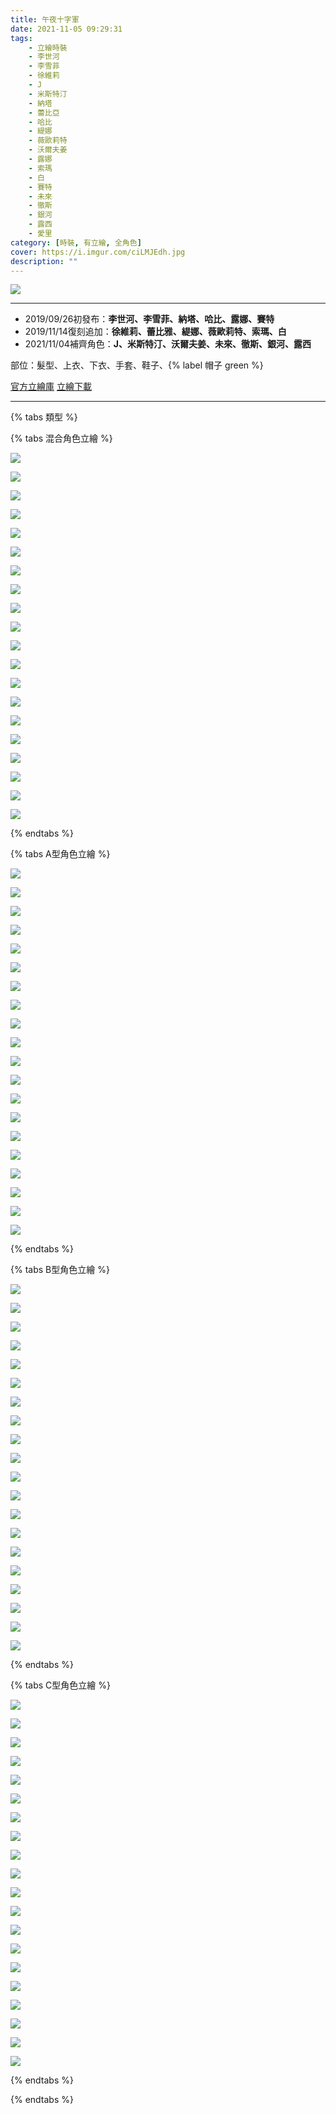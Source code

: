 ```yaml
---
title: 午夜十字軍
date: 2021-11-05 09:29:31
tags:
    - 立繪時裝
    - 李世河
    - 李雪菲
    - 徐維莉
    - J
    - 米斯特汀
    - 納塔
    - 蕾比亞
    - 哈比
    - 緹娜
    - 薇歐莉特
    - 沃爾夫姜
    - 露娜
    - 索瑪
    - 白
    - 賽特
    - 未來
    - 徹斯
    - 銀河
    - 露西
    - 愛里
category: [時裝, 有立繪, 全角色]
cover: https://i.imgur.com/ciLMJEdh.jpg
description: ""
---
```


![](https://i.imgur.com/ciLMJEd.jpg)

---
- 2019/09/26初發布：**李世河、李雪菲、納塔、哈比、露娜、賽特**
- 2019/11/14復刻追加：**徐維莉、蕾比雅、緹娜、薇歐莉特、索瑪、白**
- 2021/11/04補齊角色：**J、米斯特汀、沃爾夫姜、未來、徹斯、銀河、露西**

部位：髮型、上衣、下衣、手套、鞋子、{% label 帽子 green %} 

[官方立繪庫](https://www.naddic.co.kr/ko/game/cls/fansitekit)
[立繪下載](https://closers.vod.nexoncdn.co.kr/site/fansitekit/Closers_FansiteKit_midnight_iwtgh.zip)

---

{% tabs 類型 %}
<!-- tab 混搭立繪-->
{% tabs 混合角色立繪 %}
<!-- tab 李世河(Seha)-->
[![](https://i.imgur.com/Ivd3LzAh.jpg)](https://i.imgur.com/Ivd3LzA.jpg)
<!-- endtab -->
<!-- tab 李雪菲(Seulbi)-->
[![](https://i.imgur.com/0JvXIBph.jpg)](https://i.imgur.com/0JvXIBp.jpg)
<!-- endtab -->
<!-- tab 徐維莉(Yuri)-->
[![](https://i.imgur.com/98hZXjoh.jpg)](https://i.imgur.com/98hZXjo.jpg)
<!-- endtab -->
<!-- tab J-->
[![](https://i.imgur.com/cBI00Mgh.jpg)](https://i.imgur.com/cBI00Mg.jpg)
<!-- endtab -->
<!-- tab 米斯特汀(Tein)-->
[![](https://i.imgur.com/Fd0tnL1h.jpg)](https://i.imgur.com/Fd0tnL1.jpg)
<!-- endtab -->
<!-- tab 納塔(Nata)-->
[![](https://i.imgur.com/X9nbfAyh.jpg)](https://i.imgur.com/X9nbfAy.jpg)
<!-- endtab -->
<!-- tab 蕾比雅(Levia)-->
[![](https://i.imgur.com/EiDeGDQh.jpg)](https://i.imgur.com/EiDeGDQ.jpg)
<!-- endtab -->
<!-- tab 哈比(Harpy)-->
[![](https://i.imgur.com/1goTRURh.jpg)](https://i.imgur.com/1goTRUR.jpg)
<!-- endtab -->
<!-- tab 緹娜(Tina)-->
[![](https://i.imgur.com/6xc0lBph.jpg)](https://i.imgur.com/6xc0lBp.jpg)
<!-- endtab -->
<!-- tab 薇歐莉特(Violet)-->
[![](https://i.imgur.com/SJFlubkh.jpg)](https://i.imgur.com/SJFlubk.jpg)
<!-- endtab -->
<!-- tab 沃爾夫姜(Wolfgang)-->
[![](https://i.imgur.com/JWmix7Zh.jpg)](https://i.imgur.com/JWmix7Z.jpg)
<!-- endtab -->
<!-- tab 露娜(Luna)-->
[![](https://i.imgur.com/zr0RajJh.jpg)](https://i.imgur.com/zr0RajJ.jpg)
<!-- endtab -->
<!-- tab 索瑪(Soma)-->
[![](https://i.imgur.com/EHrX3bCh.jpg)](https://i.imgur.com/EHrX3bC.jpg)
<!-- endtab -->
<!-- tab 白(Bai)-->
[![](https://i.imgur.com/rplM3I3h.jpg)](https://i.imgur.com/rplM3I3.jpg)
<!-- endtab -->
<!-- tab 賽特(Seth)-->
[![](https://i.imgur.com/8nqL2IDh.jpg)](https://i.imgur.com/8nqL2ID.jpg)
<!-- endtab -->
<!-- tab 未來(Mirae)-->
[![](https://i.imgur.com/pTeYXO3h.jpg)](https://i.imgur.com/pTeYXO3.jpg)
<!-- endtab -->
<!-- tab 徹斯(Chulsoo)-->
[![](https://i.imgur.com/3EtM8Iih.jpg)](https://i.imgur.com/3EtM8Ii.jpg)
<!-- endtab -->
<!-- tab 銀河(Eunha)-->
[![](https://i.imgur.com/8LfFwf9h.jpg)](https://i.imgur.com/8LfFwf9.jpg)
<!-- endtab -->
<!-- tab 露西(Lucy)-->
[![](https://i.imgur.com/7ACFCmwh.jpg)](https://i.imgur.com/7ACFCmw.jpg)
<!-- endtab -->
<!-- tab 愛里(Aeri)-->
[![](https://i.imgur.com/YvFN0GKh.png)](https://i.imgur.com/YvFN0GK.png)
<!-- endtab -->
{% endtabs %}
<!-- endtab -->

<!-- tab A型-->
{% tabs A型角色立繪 %}
<!-- tab 李世河(Seha)-->
[![](https://i.imgur.com/gXnENXih.jpg)](https://i.imgur.com/gXnENXi.jpg)
<!-- endtab -->
<!-- tab 李雪菲(Seulbi)-->
[![](https://i.imgur.com/Xvpu6yhh.jpg)](https://i.imgur.com/Xvpu6yh.jpg)
<!-- endtab -->
<!-- tab 徐維莉(Yuri)-->
[![](https://i.imgur.com/m3orssNh.jpg)](https://i.imgur.com/m3orssN.jpg)
<!-- endtab -->
<!-- tab J-->
[![](https://i.imgur.com/tw2vXP2h.jpg)](https://i.imgur.com/tw2vXP2.jpg)
<!-- endtab -->
<!-- tab 米斯特汀(Tein)-->
[![](https://i.imgur.com/XsZDIRsh.jpg)](https://i.imgur.com/XsZDIRs.jpg)
<!-- endtab -->
<!-- tab 納塔(Nata)-->
[![](https://i.imgur.com/d7tIXNjh.jpg)](https://i.imgur.com/d7tIXNj.jpg)
<!-- endtab -->
<!-- tab 蕾比雅(Levia)-->
[![](https://i.imgur.com/kF3Ilrch.jpg)](https://i.imgur.com/kF3Ilrc.jpg)
<!-- endtab -->
<!-- tab 哈比(Harpy)-->
[![](https://i.imgur.com/xS1QjiXh.jpg)](https://i.imgur.com/xS1QjiX.jpg)
<!-- endtab -->
<!-- tab 緹娜(Tina)-->
[![](https://i.imgur.com/SbmeiXJh.jpg)](https://i.imgur.com/SbmeiXJ.jpg)
<!-- endtab -->
<!-- tab 薇歐莉特(Violet)-->
[![](https://i.imgur.com/DgMbmtfh.jpg)](https://i.imgur.com/DgMbmtf.jpg)
<!-- endtab -->
<!-- tab 沃爾夫姜(Wolfgang)-->
[![](https://i.imgur.com/lBlkvXBh.jpg)](https://i.imgur.com/lBlkvXB.jpg)
<!-- endtab -->
<!-- tab 露娜(Luna)-->
[![](https://i.imgur.com/RGHsHcDh.jpg)](https://i.imgur.com/RGHsHcD.jpg)
<!-- endtab -->
<!-- tab 索瑪(Soma)-->
[![](https://i.imgur.com/qbnbAj7h.jpg)](https://i.imgur.com/qbnbAj7.jpg)
<!-- endtab -->
<!-- tab 白(Bai)-->
[![](https://i.imgur.com/lgm6U30h.jpg)](https://i.imgur.com/lgm6U30.jpg)
<!-- endtab -->
<!-- tab 賽特(Seth)-->
[![](https://i.imgur.com/8EHenEIh.jpg)](https://i.imgur.com/8EHenEI.jpg)
<!-- endtab -->
<!-- tab 未來(Mirae)-->
[![](https://i.imgur.com/TqL8WJKh.jpg)](https://i.imgur.com/TqL8WJK.jpg)
<!-- endtab -->
<!-- tab 徹斯(Chulsoo)-->
[![](https://i.imgur.com/QgkTEqWh.jpg)](https://i.imgur.com/QgkTEqW.jpg)
<!-- endtab -->
<!-- tab 銀河(Eunha)-->
[![](https://i.imgur.com/3ryrBOyh.jpg)](https://i.imgur.com/3ryrBOy.jpg)
<!-- endtab -->
<!-- tab 露西(Lucy)-->
[![](https://i.imgur.com/CcEoWZZh.jpg)](https://i.imgur.com/CcEoWZZ.jpg)
<!-- endtab -->
<!-- tab 愛里(Aeri)-->
[![](https://i.imgur.com/EDwlwYIh.png)](https://i.imgur.com/EDwlwYI.png)
<!-- endtab -->
{% endtabs %}
<!-- endtab -->

<!-- tab B型-->
{% tabs B型角色立繪 %}
<!-- tab 李世河(Seha)-->
[![](https://i.imgur.com/mIAj4d5h.jpg)](https://i.imgur.com/mIAj4d5.jpg)
<!-- endtab -->
<!-- tab 李雪菲(Seulbi)-->
[![](https://i.imgur.com/xbcrTH5h.jpg)](https://i.imgur.com/xbcrTH5.jpg)
<!-- endtab -->
<!-- tab 徐維莉(Yuri)-->
[![](https://i.imgur.com/0bW7GPvh.jpg)](https://i.imgur.com/0bW7GPv.jpg)
<!-- endtab -->
<!-- tab J-->
[![](https://i.imgur.com/QesLUSvh.jpg)](https://i.imgur.com/QesLUSv.jpg)
<!-- endtab -->
<!-- tab 米斯特汀(Tein)-->
[![](https://i.imgur.com/K9rP6RWh.jpg)](https://i.imgur.com/K9rP6RW.jpg)
<!-- endtab -->
<!-- tab 納塔(Nata)-->
[![](https://i.imgur.com/DL26ZvQh.jpg)](https://i.imgur.com/DL26ZvQ.jpg)
<!-- endtab -->
<!-- tab 蕾比雅(Levia)-->
[![](https://i.imgur.com/VQfyPBrh.jpg)](https://i.imgur.com/VQfyPBr.jpg)
<!-- endtab -->
<!-- tab 哈比(Harpy)-->
[![](https://i.imgur.com/aASQuqoh.jpg)](https://i.imgur.com/aASQuqo.jpg)
<!-- endtab -->
<!-- tab 緹娜(Tina)-->
[![](https://i.imgur.com/fvDzXqxh.jpg)](https://i.imgur.com/fvDzXqx.jpg)
<!-- endtab -->
<!-- tab 薇歐莉特(Violet)-->
[![](https://i.imgur.com/hAnxiFkh.jpg)](https://i.imgur.com/hAnxiFk.jpg)
<!-- endtab -->
<!-- tab 沃爾夫姜(Wolfgang)-->
[![](https://i.imgur.com/zGctlJWh.jpg)](https://i.imgur.com/zGctlJW.jpg)
<!-- endtab -->
<!-- tab 露娜(Luna)-->
[![](https://i.imgur.com/Q64Kbq6h.jpg)](https://i.imgur.com/Q64Kbq6.jpg)
<!-- endtab -->
<!-- tab 索瑪(Soma)-->
[![](https://i.imgur.com/KujVGvvh.jpg)](https://i.imgur.com/KujVGvv.jpg)
<!-- endtab -->
<!-- tab 白(Bai)-->
[![](https://i.imgur.com/XERUibyh.jpg)](https://i.imgur.com/XERUiby.jpg)
<!-- endtab -->
<!-- tab 賽特(Seth)-->
[![](https://i.imgur.com/zvcSoDWh.jpg)](https://i.imgur.com/zvcSoDW.jpg)
<!-- endtab -->
<!-- tab 未來(Mirae)-->
[![](https://i.imgur.com/fTD6LEYh.jpg)](https://i.imgur.com/fTD6LEY.jpg)
<!-- endtab -->
<!-- tab 徹斯(Chulsoo)-->
[![](https://i.imgur.com/hC5TGWIh.jpg)](https://i.imgur.com/hC5TGWI.jpg)
<!-- endtab -->
<!-- tab 銀河(Eunha)-->
[![](https://i.imgur.com/UGd771Fh.jpg)](https://i.imgur.com/UGd771F.jpg)
<!-- endtab -->
<!-- tab 露西(Lucy)-->
[![](https://i.imgur.com/VD6WYlUh.jpg)](https://i.imgur.com/VD6WYlU.jpg)
<!-- endtab -->
<!-- tab 愛里(Aeri)-->
[![](https://i.imgur.com/478M2NRh.png)](https://i.imgur.com/478M2NR.png)
<!-- endtab -->
{% endtabs %}
<!-- endtab -->

<!-- tab C型-->
{% tabs C型角色立繪 %}
<!-- tab 李世河(Seha)-->
[![](https://i.imgur.com/TNRDMaih.jpg)](https://i.imgur.com/TNRDMai.jpg)
<!-- endtab -->
<!-- tab 李雪菲(Seulbi)-->
[![](https://i.imgur.com/N2Q7sA6h.jpg)](https://i.imgur.com/N2Q7sA6.jpg)
<!-- endtab -->
<!-- tab 徐維莉(Yuri)-->
[![](https://i.imgur.com/SfZEhe8h.jpg)](https://i.imgur.com/SfZEhe8.jpg)
<!-- endtab -->
<!-- tab J-->
[![](https://i.imgur.com/LaJFtZIh.jpg)](https://i.imgur.com/LaJFtZI.jpg)
<!-- endtab -->
<!-- tab 米斯特汀(Tein)-->
[![](https://i.imgur.com/EbPqajIh.jpg)](https://i.imgur.com/EbPqajI.jpg)
<!-- endtab -->
<!-- tab 納塔(Nata)-->
[![](https://i.imgur.com/1vGS2B8h.jpg)](https://i.imgur.com/1vGS2B8.jpg)
<!-- endtab -->
<!-- tab 蕾比雅(Levia)-->
[![](https://i.imgur.com/25Ue53ph.jpg)](https://i.imgur.com/25Ue53p.jpg)
<!-- endtab -->
<!-- tab 哈比(Harpy)-->
[![](https://i.imgur.com/52L2v7Uh.jpg)](https://i.imgur.com/52L2v7U.jpg)
<!-- endtab -->
<!-- tab 緹娜(Tina)-->
[![](https://i.imgur.com/HNtcCjch.jpg)](https://i.imgur.com/HNtcCjc.jpg)
<!-- endtab -->
<!-- tab 薇歐莉特(Violet)-->
[![](https://i.imgur.com/SKtbPtih.jpg)](https://i.imgur.com/SKtbPti.jpg)
<!-- endtab -->
<!-- tab 沃爾夫姜(Wolfgang)-->
[![](https://i.imgur.com/WRGaxf5h.jpg)](https://i.imgur.com/WRGaxf5.jpg)
<!-- endtab -->
<!-- tab 露娜(Luna)-->
[![](https://i.imgur.com/iErM3Xah.jpg)](https://i.imgur.com/iErM3Xa.jpg)
<!-- endtab -->
<!-- tab 索瑪(Soma)-->
[![](https://i.imgur.com/MICDkdih.jpg)](https://i.imgur.com/MICDkdi.jpg)
<!-- endtab -->
<!-- tab 白(Bai)-->
[![](https://i.imgur.com/A58vfV6h.jpg)](https://i.imgur.com/A58vfV6.jpg)
<!-- endtab -->
<!-- tab 賽特(Seth)-->
[![](https://i.imgur.com/wi1G60vh.jpg)](https://i.imgur.com/wi1G60v.jpg)
<!-- endtab -->
<!-- tab 未來(Mirae)-->
[![](https://i.imgur.com/e9nCyixh.jpg)](https://i.imgur.com/e9nCyix.jpg)
<!-- endtab -->
<!-- tab 徹斯(Chulsoo)-->
[![](https://i.imgur.com/2GVvlc6h.jpg)](https://i.imgur.com/2GVvlc6.jpg)
<!-- endtab -->
<!-- tab 銀河(Eunha)-->
[![](https://i.imgur.com/QJYb2Zzh.jpg)](https://i.imgur.com/QJYb2Zz.jpg)
<!-- endtab -->
<!-- tab 露西(Lucy)-->
[![](https://i.imgur.com/NSGTWnTh.jpg)](https://i.imgur.com/NSGTWnT.jpg)
<!-- endtab -->
<!-- tab 愛里(Aeri)-->
[![](https://i.imgur.com/cVLUcdih.png)](https://i.imgur.com/cVLUcdi.png)
<!-- endtab -->
{% endtabs %}
<!-- endtab -->
{% endtabs %}
